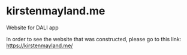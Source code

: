 # kirstenmayland.me
Website for DALI app

In order to see the website that was constructed, please go to this link: https://kirstenmayland.me/